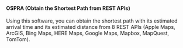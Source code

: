 #### OSPRA (Obtain the Shortest Path from REST APIs)
Using this software, you can obtain the shortest path with its estimated arrival time and its estimated distance from 8 REST APIs (Apple Maps, ArcGIS, Bing Maps, HERE Maps, Google Maps, Mapbox, MapQuest, TomTom).
